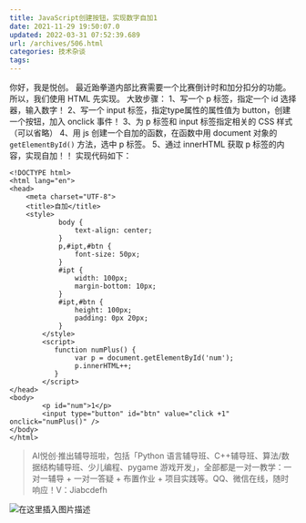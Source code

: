 ```yaml
---
title: JavaScript创建按钮，实现数字自加1
date: 2021-11-29 19:50:07.0
updated: 2022-03-31 07:52:39.689
url: /archives/506.html
categories: 技术杂谈
tags: 
---
```




你好，我是悦创。 最近跆拳道内部比赛需要一个比赛倒计时和加分扣分的功能。 所以，我们使用 HTML 先实现。 大致步骤： 1、写一个 p 标签，指定一个 id 选择器，输入数字！ 2、写一个 input 标签，指定type属性的属性值为 button，创建一个按钮，加入 onclick 事件！ 3、为 p 标签和 input 标签指定相关的 CSS 样式（可以省略） 4、用 js 创建一个自加的函数，在函数中用 document 对象的 `getElementById()` 方法，选中 p 标签。 5、通过 innerHTML 获取 p 标签的内容，实现自加！！ 实现代码如下：

```markup
<!DOCTYPE html>
<html lang="en">
<head>
    <meta charset="UTF-8">
    <title>自加</title>
    <style>
            body {
                text-align: center;
            }
            p,#ipt,#btn {
                font-size: 50px;
            }
            #ipt {
                width: 100px;
                margin-bottom: 10px;
            }
            #ipt,#btn {
                height: 100px;
                padding: 0px 20px;
            }
        </style>
        <script>
           function numPlus() {
                var p = document.getElementById('num');
                p.innerHTML++;
           }
        </script>
</head>
<body>
        <p id="num">1</p>
        <input type="button" id="btn" value="click +1" onclick="numPlus()" />
</body>
</html>
```

> AI悦创·推出辅导班啦，包括「Python 语言辅导班、C++辅导班、算法/数据结构辅导班、少儿编程、pygame 游戏开发」，全部都是一对一教学：一对一辅导 + 一对一答疑 + 布置作业 + 项目实践等。QQ、微信在线，随时响应！V：Jiabcdefh

![在这里插入图片描述](https://img-blog.csdnimg.cn/0c9b9818a8df4c34adb289ec39b60f9b.png)